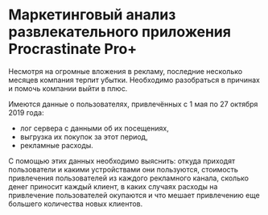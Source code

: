# Маркетинговый анализ развлекательного приложения Procrastinate Pro+ 
  
 Несмотря на огромные вложения в рекламу, последние несколько месяцев компания терпит убытки. 
 Необходимо разобраться в причинах и помочь компании выйти в плюс.
 
 Имеются данные о пользователях, привлечённых с 1 мая по 27 октября 2019 года:
- лог сервера с данными об их посещениях,
- выгрузка их покупок за этот период,
- рекламные расходы.

С помощью этих данных необходимо выяснить: откуда приходят пользователи и какими устройствами они пользуются, стоимость 
привлечения пользователей из каждого рекламного канала, сколько денег приносит каждый клиент, в каких случаях расходы на
привлечение пользователей окупаются и что мешает привлечению еще большего количества новых клиентов. 
